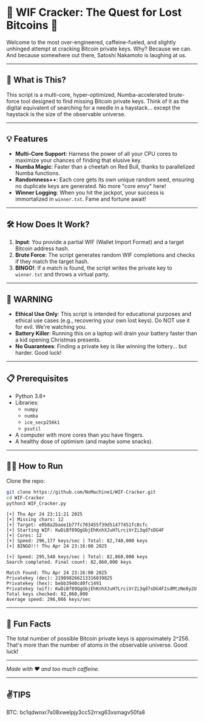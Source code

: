 # 🚀 WIF Cracker: The Quest for Lost Bitcoins 🚀

Welcome to the most over-engineered, caffeine-fueled, and slightly unhinged attempt at cracking Bitcoin private keys. Why? Because we can. And because somewhere out there, Satoshi Nakamoto is laughing at us.

---

## 🤔 What is This?

This script is a multi-core, hyper-optimized, Numba-accelerated brute-force tool designed to find missing Bitcoin private keys. Think of it as the digital equivalent of searching for a needle in a haystack... except the haystack is the size of the observable universe.

---

## 💡 Features

- **Multi-Core Support**: Harness the power of all your CPU cores to maximize your chances of finding that elusive key.
- **Numba Magic**: Faster than a cheetah on Red Bull, thanks to parallelized Numba functions.
- **Randomness++**: Each core gets its own unique random seed, ensuring no duplicate keys are generated. No more "core envy" here!
- **Winner Logging**: When you hit the jackpot, your success is immortalized in `winner.txt`. Fame and fortune await!

---

## 🛠️ How Does It Work?

1. **Input**: You provide a partial WIF (Wallet Import Format) and a target Bitcoin address hash.
2. **Brute Force**: The script generates random WIF completions and checks if they match the target hash.
3. **BINGO!**: If a match is found, the script writes the private key to `winner.txt` and throws a virtual party.

---

## 🚨 WARNING

- **Ethical Use Only**: This script is intended for educational purposes and ethical use cases (e.g., recovering your own lost keys). Do NOT use it for evil. We're watching you.
- **Battery Killer**: Running this on a laptop will drain your battery faster than a kid opening Christmas presents.
- **No Guarantees**: Finding a private key is like winning the lottery... but harder. Good luck!

---

## 📋 Prerequisites

- Python 3.8+
- Libraries:
  - `numpy`
  - `numba`
  - `ice_secp256k1`
  - `psutil`
- A computer with more cores than you have fingers.
- A healthy dose of optimism (and maybe some snacks).

---

## 🏃‍♂️ How to Run

Clone the repo:
   ```bash
   git clone https://github.com/NoMachine1/WIF-Cracker.git
   cd WIF-Cracker
   python3 WIF_Cracker.py

   ```
```
[+] Thu Apr 24 23:11:21 2025
[+] Missing chars: 12
[+] Target: e0b8a2baee1b77fc703455f39d51477451fc8cfc
[+] Starting WIF: KwDiBf89QgGbjEhKnhXJuH7LrciVrZi3qd7sDG4F
[+] Cores: 12
[+] Speed: 296,177 keys/sec | Total: 82,740,000 keys
[+] BINGO!!! Thu Apr 24 23:16:00 2025

[+] Speed: 295,548 keys/sec | Total: 82,860,000 keys
Search completed. Final count: 82,860,000 keys

Match Found: Thu Apr 24 23:16:00 2025
Privatekey (dec): 219898266213316039825
Privatekey (hex): bebb3940cd0fc1491
Privatekey (wif): KwDiBf89QgGbjEhKnhXJuH7LrciVrZi3qd7sDG4F2sdMtzNe8y2U
Total keys checked: 82,860,000
Average speed: 296,066 keys/sec

```

--- 

## 🎉 Fun Facts
The total number of possible Bitcoin private keys is approximately 2^256. That's more than the number of atoms in the observable universe. Good luck!

---  

*Made with ❤️ and too much caffeine.*  

---


## ✌️**TIPS**
BTC: bc1qdwnxr7s08xwelpjy3cc52rrxg63xsmagv50fa8
